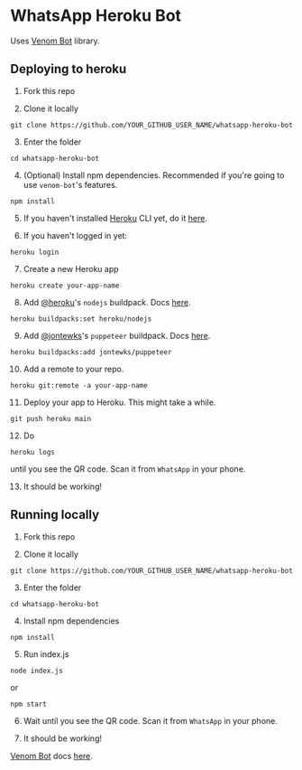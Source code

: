 # WhatsApp Heroku Bot

Uses [Venom Bot](https://github.com/orkestral/venom) library.


## Deploying to heroku

1.  Fork this repo

2.  Clone it locally
```console
git clone https://github.com/YOUR_GITHUB_USER_NAME/whatsapp-heroku-bot
```

3.  Enter the folder
```console
cd whatsapp-heroku-bot
```

4.  (Optional) Install npm dependencies. Recommended if you're going to use `venom-bot`'s features.
```console
npm install
```

5.  If you haven't installed [Heroku](https://www.heroku.com/home) CLI yet, do it [here](https://devcenter.heroku.com/articles/heroku-cli).

6.  If you haven't logged in yet:
```console
heroku login
```

7.  Create a new Heroku app
```console
heroku create your-app-name
```

8.  Add [@heroku](https://github.com/heroku)'s `nodejs` buildpack. Docs [here](https://elements.heroku.com/buildpacks/heroku/heroku-buildpack-nodejs).
```console
heroku buildpacks:set heroku/nodejs
```

9.  Add [@jontewks](https://github.com/jontewks)'s `puppeteer` buildpack. Docs [here](https://elements.heroku.com/buildpacks/jontewks/puppeteer-heroku-buildpack).
```console
heroku buildpacks:add jontewks/puppeteer
```

10.  Add a remote to your repo.
```console
heroku git:remote -a your-app-name
```

11. Deploy your app to Heroku. This might take a while.
```console
git push heroku main
```

12. Do
```console
heroku logs
```
until you see the QR code. Scan it from `WhatsApp` in your phone.

13. It should be working!



## Running locally

1.  Fork this repo

2.  Clone it locally
```console
git clone https://github.com/YOUR_GITHUB_USER_NAME/whatsapp-heroku-bot
```

3.  Enter the folder
```console
cd whatsapp-heroku-bot
```

4.  Install npm dependencies
```console
npm install
```

5.  Run index.js
```
node index.js
```
or
```console
npm start
```

6. Wait until you see the QR code. Scan it from `WhatsApp` in your phone.

7. It should be working!


[Venom Bot](https://github.com/orkestral/venom) docs [here](https://orkestral.github.io/venom/index.html).
